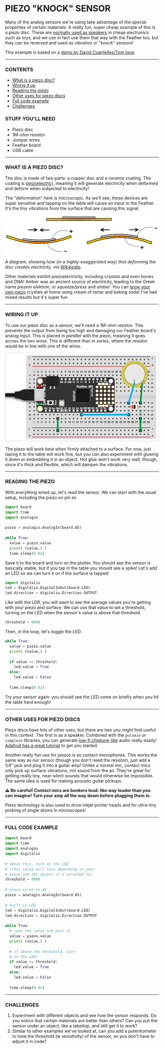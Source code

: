 # PIEZO "KNOCK" SENSOR  

Many of the analog sensors we're using take advantage of the special properties of certain materials. A really fun, super cheap example of this is a piezo disc. These are [normally used as speakers](https://en.wikipedia.org/wiki/Piezoelectric_speaker) in cheap electronics such as toys, and we can in fact use them that way with the Feather too, but they can be reversed and used as vibration or "knock" sensors!

This example is based on a [demo by David Cuartielles/Tom Igoe](https://docs.arduino.cc/built-in-examples/sensors/Knock).

***

### CONTENTS  

* [What is a piezo disc?](#what-is-a-piezo-disc)  
* [Wiring it up](#wiring-it-up)  
* [Reading the piezo](#reading-the-piezo)  
* [Other uses for piezo discs](#other-uses-for-piezo-discs)  
* [Full code example](#full-code-example)  
* [Challenges](#challenges)

### STUFF YOU'LL NEED  

* Piezo disc  
* 1M-ohm resistor  
* Jumper wires  
* Feather board  
* USB cable  

***

### WHAT IS A PIEZO DISC?  

The disc is made of two parts: a copper disc and a ceramic coating. The coating is [piezoelectric](https://en.wikipedia.org/wiki/Piezoelectricity)), meaning it will generate electricity when deformed and deform when subjected to electricity!

The "deformation" here is microscopic. As we'll see, these devices are super sensitive and tapping on the table will cause an input to the Feather. It's the tiny vibrations from the surface that are causing this signal.

![](Images/PiezoBending.svg)  

*A diagram, showing how (in a highly-exaggerated way) that deforming the disc creates electricity, via [Wikipedia](https://en.wikipedia.org/wiki/Piezoelectric_speaker#/media/File:PiezoBendingPrinciple.svg).* 

Other materials exhibit piezoelectricity, including crystals and even bones and DNA! Amber was an ancient source of electricity, leading to the Greek name *piezein elektron*, or *squeeze/press* and *amber*. You can [grow your own piezo](http://materiability.com/piezoelectric-crystals/) crystals at home using cream of tartar and baking soda! I've had mixed results but it's super fun.

***

### WIRING IT UP  
To use our piezo disc as a sensor, we'll need a 1M-ohm resistor. This prevents the output from being too high and damaging our Feather board's analog input. This is placed in *parallel* with the piezo, meaning it goes across the two wires. This is different than in *series*, where the resistor would be in line with one of the wires.

![](Images/PiezoKnockSensor.png)

The piezo will work best when firmly attached to a surface. For now, just taping it to the table will work fine, but you can also experiment with glueing it down or embedding it in an object. Hot glue won't work very well, though, since it's thick and flexible, which will dampen the vibrations.

***

### READING THE PIEZO  

With everything wired up, let's read the sensor. We can start with the usual setup, including the piezo on pin `A5`.

```python
import board
import time
import analogio

piezo = analogio.AnalogIn(board.A5)

while True:
  value = piezo.value
  print( (value,) )
  time.sleep(0.02)
```

Save it to the board and turn on the plotter. You should see the sensor is basically stable, but if you tap in the table you should see a spike! Let's add an LED so we can turn it on if the surface is tapped:

```python
import digitalio
led = digitalio.DigitalInOut(board.LED)
led.direction = digitalio.Direction.OUTPUT
```

Like with the LDR, you will want to see the average values you're getting with your piezo and surface. We can use that value to set a threshold, turning on the LED when the sensor's value is above that threshold.

```python
threshold = 6000
```

Then, in the loop, let's toggle the LED:

```python
while True:
  value = piezo.value
  print( (value,) )

  if value >= threshold:
    led.value = True
  else:
    led.value = False

  time.sleep(0.02)
```

Try your sensor again: you should see the LED come on briefly when you hit the table hard enough!

***

### OTHER USES FOR PIEZO DISCS  
Piezo discs have lots of other uses, but there are two you might find useful in this context. The first is as a speaker. Combined with the `pulseio` or `simpleio` libraries, you can generate [low-fi chiptune-like](https://en.wikipedia.org/wiki/Chiptune) audio really easily! [Adafruit has a great tutorial](https://learn.adafruit.com/using-piezo-buzzers-with-circuitpython-arduino/circuitpython) to get you started.

Another really fun use for piezos is as contact microphones. This works the same way as our sensor (though you don't need the resistor), just add a 1/4" jack and plug it into a guitar amp! Unlike a normal mic, contact mics only pick up surface vibrations, not sound from the air. They're great for getting really tiny, near-silent sounds that would otherwise be impossible. The same idea is used for making acoustic guitar pickups.

**⚠️ Be careful! Contact mics are bonkers loud: like way louder than you can imagine! Turn your amp all the way down before plugging them in.**

Piezo technology is also used to drive inkjet printer heads and for ultra-tiny probing of single atoms in microscopes!

***

### FULL CODE EXAMPLE  

```python
import board
import time
import analogio
import digitalio

# above this, turn on the LED
# (this value will vary depending on your
# piezo and the object it's attached to)
threshold = 6000

# piezo wired to A5
piezo = analogio.AnalogIn(board.A5)

# built-in LED
led = digitalio.DigitalInOut(board.LED)
led.direction = digitalio.Direction.OUTPUT

while True:
  # read the value and plot it
  value = piezo.value
  print( (value,) )

  # if above the threshold, turn
  # on the LED!
  if value >= threshold:
    led.value = True
  else:
    led.value = False

  time.sleep(0.02)

```
***

### CHALLENGES  

1. Experiment with different objects and see how the sensor responds. Do you notice that certain materials are better than others? Can you put the sensor under an object, like a tabeltop, and still get it to work?  
2. Similar to other examples we've looked at, can you add a potentiometer to tune the threshold (ie sensitivity) of the sensor, so you don't have to adjust it in code?  

